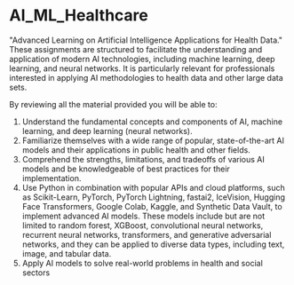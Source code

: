 # AI_ML_Healthcare
 "Advanced Learning  on Artificial Intelligence Applications for Health Data." 
These assignments are structured to facilitate the understanding and application of modern AI technologies, including machine learning, deep learning, and neural networks. It is particularly relevant for professionals interested in applying AI methodologies to health data and other large data sets.

By reviewing all the material provided you will be able to: 
1. Understand the fundamental concepts and components of AI, machine learning, and deep learning
(neural networks).
2. Familiarize themselves with a wide range of popular, state-of-the-art AI models and their applications
in public health and other fields.
3. Comprehend the strengths, limitations, and tradeoffs of various AI models and be knowledgeable of
best practices for their implementation.
4. Use Python in combination with popular APIs and cloud platforms, such as Scikit-Learn, PyTorch,
PyTorch Lightning, fastai2, IceVision, Hugging Face Transformers, Google Colab, Kaggle, and Synthetic
Data Vault, to implement advanced AI models. These models include but are not limited to random
forest, XGBoost, convolutional neural networks, recurrent neural networks, transformers, and
generative adversarial networks, and they can be applied to diverse data types, including text, image,
and tabular data.
5. Apply AI models to solve real-world problems in health and social sectors
